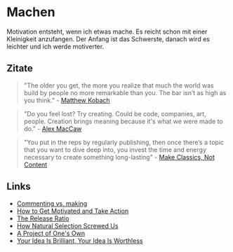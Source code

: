 # Machen

Motivation entsteht, wenn ich etwas mache. Es reicht schon mit einer Kleinigkeit anzufangen. Der Anfang ist das Schwerste, danach wird es leichter und ich werde motiverter.

## Zitate

> "The older you get, the more you realize that much the world was build by people no more remarkable than you. The bar isn’t as high as you think." - [Matthew Kobach](https://twitter.com/mkobach/status/1379237073194991623)

> "Do you feel lost? 
Try creating. Could be code, companies, art, people. 
Creation brings meaning because it's what we were made to do." - [Alex MacCaw](https://twitter.com/maccaw/status/1398325800705855492)

> "You put in the reps by regularly publishing, then once there’s a topic that you want to dive deep into, you invest the time and energy necessary to create something long-lasting" - [Make Classics, Not Content](https://moretothat.com/make-classics-not-content/)

## Links

- [Commenting vs. making](https://chiefofstuff.substack.com/p/commenting-vs-making)
- [How to Get Motivated and Take Action](https://markmanson.net/how-to-get-motivated)
- [The Release Ratio](https://moretothat.com/release-ratio/)
- [How Natural Selection Screwed Us](https://moretothat.com/how-natural-selection-screwed-us/)
- [A Project of One's Own](http://paulgraham.com/own.html)
- [Your Idea Is Brilliant, Your Idea Is Worthless](https://stonemaiergames.com/kickstarter-lesson-204-your-idea-is-brilliant-your-idea-is-worthless/)